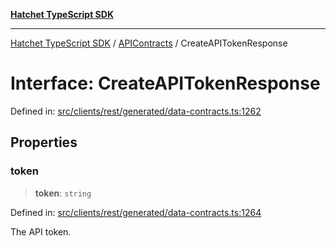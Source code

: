 [**Hatchet TypeScript SDK**](../../../../README.md)

***

[Hatchet TypeScript SDK](../../../../README.md) / [APIContracts](../README.md) / CreateAPITokenResponse

# Interface: CreateAPITokenResponse

Defined in: [src/clients/rest/generated/data-contracts.ts:1262](https://github.com/hatchet-dev/hatchet/blob/0288a24f2e9f14787135b399bd47182f4d1260d9/sdks/typescript/src/clients/rest/generated/data-contracts.ts#L1262)

## Properties

### token

> **token**: `string`

Defined in: [src/clients/rest/generated/data-contracts.ts:1264](https://github.com/hatchet-dev/hatchet/blob/0288a24f2e9f14787135b399bd47182f4d1260d9/sdks/typescript/src/clients/rest/generated/data-contracts.ts#L1264)

The API token.
